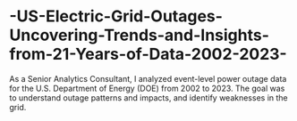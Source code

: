# -US-Electric-Grid-Outages-Uncovering-Trends-and-Insights-from-21-Years-of-Data-2002-2023-
As a Senior Analytics Consultant, I analyzed event-level power outage data for the U.S. Department of Energy (DOE) from 2002 to 2023. The goal was to understand outage patterns and impacts, and identify weaknesses in the grid.

